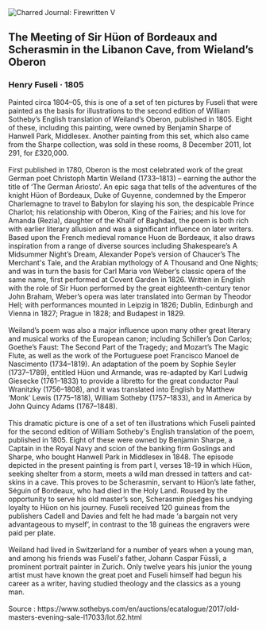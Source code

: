 <div class="artwork-of-the-day">
  <div class="container">
    <div class="img-wrapper">
      <img
        src="https://uploads8.wikiart.org/00420/images/henry-fuseli/fussli-rencontre-huon-de-bordeaux-1.jpg!Large.jpg"
        alt="Charred Journal: Firewritten V" />
    </div>
    <div class="artwork-detail">
      <div class="artwork-origin"> 
        <h2 class="artwork-name">The Meeting of Sir Hüon of Bordeaux and Scherasmin in the Libanon Cave, from Wieland’s Oberon</h2>
        <h3 class="artist">
          Henry Fuseli
                    ·  1805
        </h3>
      </div>
      <p class="description">
        <span class="artwork-description-text ng-binding" ng-bind-html="viewModel.ArtworkOfTheDay.Description | unsafe">Painted circa 1804–05, this is one of a set of ten pictures by Fuseli that were painted as the basis for illustrations to the second edition of William Sotheby’s English translation of Weiland’s Oberon, published in 1805. Eight of these, including this painting, were owned by Benjamin Sharpe of Hanwell Park, Middlesex. Another painting from this set, which also came from the Sharpe collection, was sold in these rooms, 8 December 2011, lot 291, for £320,000.<br><br>First published in 1780, Oberon is the most celebrated work of the great German poet Christoph Martin Weiland (1733–1813) – earning the author the title of ‘The German Ariosto’. An epic saga that tells of the adventures of the knight Hüon of Bordeaux, Duke of Guyenne, condemned by the Emperor Charlemagne to travel to Babylon for slaying his son, the despicable Prince Charlot; his relationship with Oberon, King of the Fairies; and his love for Amanda (Rezia), daughter of the Khalif of Baghdad, the poem is both rich with earlier literary allusion and was a significant influence on later writers. Based upon the French&nbsp;medieval romance Huon de Bordeaux, it also draws inspiration from a range of diverse sources including Shakespeare’s A Midsummer Night’s Dream, Alexander Pope’s version of Chaucer’s The Merchant's Tale, and the Arabian mythology of A Thousand and One Nights; and was in turn the basis for Carl Maria von Weber’s classic opera of the same name, first performed at Covent Garden in 1826. Written in English with the role of Sir Huon performed by the great eighteenth-century tenor John Braham, Weber’s opera was later translated into German by Theodor Hell; with performances mounted in Leipzig in 1826; Dublin, Edinburgh and Vienna in 1827; Prague in 1828; and Budapest in 1829.<br><br>Weiland’s poem was also a major influence upon many other great literary and musical works of the European canon; including Schiller’s Don Carlos; Goethe’s Faust: The Second Part of the Tragedy; and Mozart’s The Magic Flute, as well as the work of the Portuguese poet  Francisco Manoel de Nascimento (1734–1819). An adaptation of the poem by Sophie Seyler (1737–1789), entitled Hüon und Armande, was re-adapted by Karl Ludwig Giesecke (1761–1833) to provide a libretto for the great conductor Paul Wranitzky (1756–1808), and it was translated into English by Matthew ‘Monk’ Lewis (1775–1818), William Sotheby (1757–1833), and in America by John Quincy Adams (1767–1848).&nbsp;<br><br>This dramatic picture is one of a set of ten illustrations which Fuseli painted for the second edition of William Sotheby's English translation of the poem, published in 1805. Eight of these were owned by Benjamin Sharpe, a Captain in the Royal Navy and scion of the banking firm Goslings and Sharpe, who bought Hanwell Park in Middlesex in 1848. The episode depicted in the present painting is from part I, verses 18–19 in which Hüon, seeking shelter from a storm, meets a wild man dressed in tatters and cat-skins in a cave. This proves to be Scherasmin, servant to Hüon’s late father, Séguin of Bordeaux, who had died in the Holy Land.&nbsp;Roused by the opportunity to serve his old master’s son, Scherasmin pledges his undying loyalty to Hüon on his journey. Fuseli received 120 guineas from the publishers Cadell and Davies and felt he had made ‘a bargain not very advantageous to myself’, in contrast to the 18 guineas the engravers were paid per plate.<br><br>Weiland had lived in Switzerland for a number of years when a young man, and among his friends was Fuseli's father, Johann Caspar Füssli, a prominent portrait painter in Zurich.&nbsp;Only twelve years his junior the young artist must have known the great poet and Fuseli himself had begun his career as a writer, having studied theology and the classics as a young man.<br><br>Source : https://www.sothebys.com/en/auctions/ecatalogue/2017/old-masters-evening-sale-l17033/lot.62.html</span>
                        <div class="text-shadow-container" ng-show="showShadow" style=""></div>
      </p>
    </div>
  </div>

</div>

